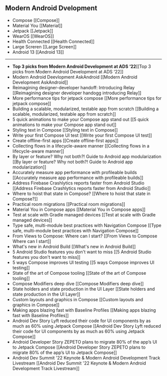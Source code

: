 ## Modern Android Dvelopment
- Compose [[Compose]]
- Material You [[Material]]
- Jetpack [[Jetpack]]
- WearOS [[WearOS]]
- Health Connected [[Health Connected]]
- Large Screren [[Large Screen]]
- Android 13 [[Android 13]]
---
- **Top 3 picks from Modern Android Development at ADS ‘22**[[Top 3 picks from Modern Android Development at ADS ‘22]] 
- Modern Android Deevlopment AskAndroid [[Modern Android Development AskAndroid]]
- Reimagining designer-developer handoff: Introducing Relay [[Reimagining designer developer handogg introducing Relay]]
- More performance tips for jetpack compose [[More performance tips for jetpack compose]]
- Building a scalable, modularized, testable app from scratch [[Building a scalable, modularized, testable app from scratch]]
- 5 quick animations to make your Compose app stand out [[5 quick animations to make your Compose app stand out]]
- Styling text in Compose [[Styling text in Compose]]
- Write your first Compose UI test [[Write your first Compose UI test]]
- Create offline-first apps [[Create offline-first apps]]
- Collecting flows in a lifecycle-aware manner [[Collecting flows in a lifecycle-aware manner]]
- By layer or feature? Why not both?! Guide to Android app modularization [[By layer or feature? Why not both?! Guide to Android app modularization]]
- Accurately measure app performance with profileable builds [[Accurately measure app performance with profileable builds]]
- Address Firebase Crashlytics reports faster from Android Studio [[Address Firebase Crashlytics reports faster from Android Studio]]
- Where to hoist that state in Compose? [[Where to hoist that state in Compose?]]
- Practical room migrations [[Practical room migrations]]
- Material You in Compose apps [[Material You in Compose apps]]
- Test at scale with Gradle managed devices [[Test at scale with Gradle managed devices]]
- Type safe, multi-module best practices with Navigation Compose [[Type safe, multi-module best practices with Navigation Compose]]
- From Views to Compose: Where can I start? [[From Views to Compose Where can I start]]
- What's new in Android Build [[What's new in Android Build]]
- 5 Android Studio features you don't want to miss [[5 Android Studio features you don't want to miss]]
- 5 ways Compose improves UI testing [[5 ways Compose improves UI testing]]
- State of the art of Compose tooling [[State of the art of Compose tooling]]
- Compose Modifiers deep dive [[Compose Modifiers deep dive]]
- State holders and state production in the UI Layer [[State holders and state production in the UI Layer]]
- Custom layouts and graphics in Compose [[Custom layouts and graphics in Compose]]
- Making apps blazing fast with Baseline Profiles [[Making apps blazing fast with Baseline Profiles]]
- Android Dev Story Lyft reduced their code for UI components by as much as 60% using Jetpack Compose [[Android Dev Story Lyft reduced their code for UI components by as much as 60% using Jetpack Compose]]
- Android Developer Story ZEPETO plans to migrate 80% of the app’s UI to Jetpack Compose [[Android Developer Story ZEPETO plans to migrate 80% of the app’s UI to Jetpack Compose]]
- Android Dev Summit '22 Keynote & Modern Android Development Track Livestream [[Android Dev Summit '22 Keynote & Modern Android Development Track Livestream]]